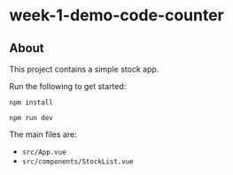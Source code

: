 # week-1-demo-code-counter

## About

This project contains a simple stock app.

Run the following to get started:

`npm install`

`npm run dev`

The main files are:

- `src/App.vue`
- `src/components/StockList.vue`

